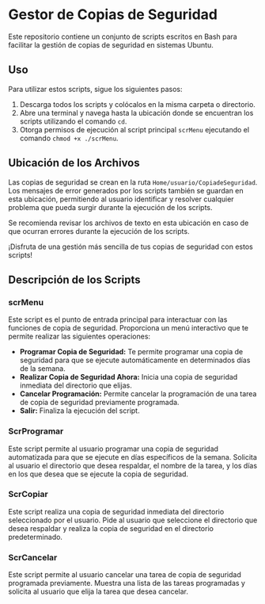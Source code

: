 # Gestor de Copias de Seguridad

Este repositorio contiene un conjunto de scripts escritos en Bash para facilitar la gestión de copias de seguridad en sistemas Ubuntu.

## Uso

Para utilizar estos scripts, sigue los siguientes pasos:

1. Descarga todos los scripts y colócalos en la misma carpeta o directorio.
2. Abre una terminal y navega hasta la ubicación donde se encuentran los scripts utilizando el comando `cd`.
3. Otorga permisos de ejecución al script principal `scrMenu` ejecutando el comando `chmod +x ./scrMenu`.

## Ubicación de los Archivos

Las copias de seguridad se crean en la ruta `Home/usuario/CopiadeSeguridad`. Los mensajes de error generados por los scripts también se guardan en esta ubicación, permitiendo al usuario identificar y resolver cualquier problema que pueda surgir durante la ejecución de los scripts.

Se recomienda revisar los archivos de texto en esta ubicación en caso de que ocurran errores durante la ejecución de los scripts.

¡Disfruta de una gestión más sencilla de tus copias de seguridad con estos scripts!


## Descripción de los Scripts

### scrMenu

Este script es el punto de entrada principal para interactuar con las funciones de copia de seguridad. Proporciona un menú interactivo que te permite realizar las siguientes operaciones:

- **Programar Copia de Seguridad:** Te permite programar una copia de seguridad para que se ejecute automáticamente en determinados días de la semana.
- **Realizar Copia de Seguridad Ahora:** Inicia una copia de seguridad inmediata del directorio que elijas.
- **Cancelar Programación:** Permite cancelar la programación de una tarea de copia de seguridad previamente programada.
- **Salir:** Finaliza la ejecución del script.

### ScrProgramar

Este script permite al usuario programar una copia de seguridad automatizada para que se ejecute en días específicos de la semana. Solicita al usuario el directorio que desea respaldar, el nombre de la tarea, y los días en los que desea que se ejecute la copia de seguridad.

### ScrCopiar

Este script realiza una copia de seguridad inmediata del directorio seleccionado por el usuario. Pide al usuario que seleccione el directorio que desea respaldar y realiza la copia de seguridad en el directorio predeterminado.

### ScrCancelar

Este script permite al usuario cancelar una tarea de copia de seguridad programada previamente. Muestra una lista de las tareas programadas y solicita al usuario que elija la tarea que desea cancelar.

